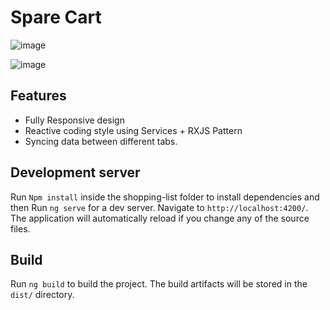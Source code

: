 # Spare Cart
![image](https://github.com/Abdelrahman-7gab/Shopping-List/assets/63824808/1ba8545e-6f8d-439b-b948-b0a82675a226)

![image](https://github.com/Abdelrahman-7gab/Shopping-List/assets/63824808/b839a144-0d76-4d06-afc1-301a842a0df3)


## Features
- Fully Responsive design
- Reactive coding style using Services + RXJS Pattern
- Syncing data between different tabs.

## Development server

Run `Npm install` inside the shopping-list folder to install dependencies and then
Run `ng serve` for a dev server. Navigate to `http://localhost:4200/`. The application will automatically reload if you change any of the source files.

## Build

Run `ng build` to build the project. The build artifacts will be stored in the `dist/` directory.
